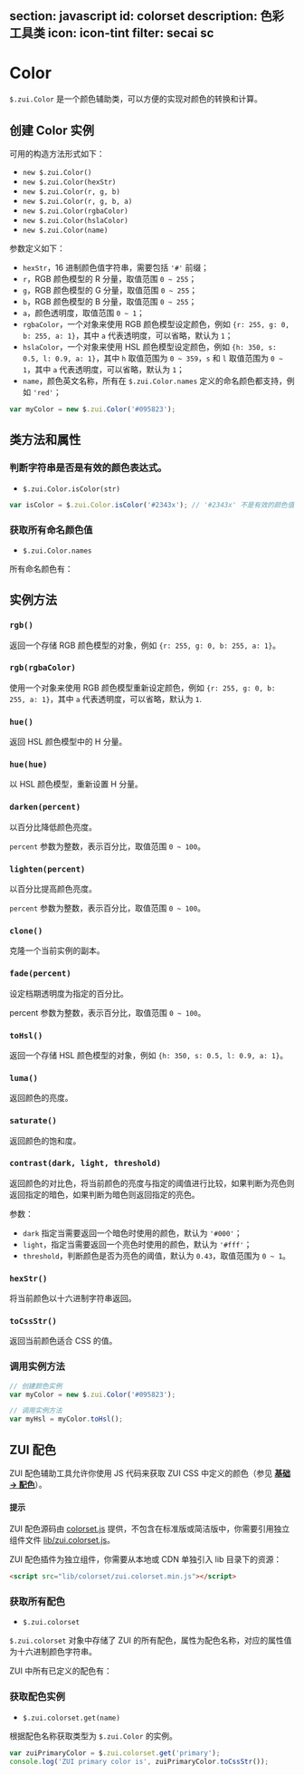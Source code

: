 section: javascript
id: colorset
description: 色彩工具类
icon: icon-tint
filter: secai sc
---

# Color

`$.zui.Color` 是一个颜色辅助类，可以方便的实现对颜色的转换和计算。

## 创建 Color 实例

可用的构造方法形式如下：

 - `new $.zui.Color()`
 - `new $.zui.Color(hexStr)`
 - `new $.zui.Color(r, g, b)`
 - `new $.zui.Color(r, g, b, a)`
 - `new $.zui.Color(rgbaColor)`
 - `new $.zui.Color(hslaColor)`
 - `new $.zui.Color(name)`

参数定义如下：

 - `hexStr`，16 进制颜色值字符串，需要包括 `'#'` 前缀；
 - `r`，RGB 颜色模型的 R 分量，取值范围 `0 ~ 255`；
 - `g`，RGB 颜色模型的 G 分量，取值范围 `0 ~ 255`；
 - `b`，RGB 颜色模型的 B 分量，取值范围 `0 ~ 255`；
 - `a`，颜色透明度，取值范围 `0 ~ 1`；
 - `rgbaColor`，一个对象来使用 RGB 颜色模型设定颜色，例如 `{r: 255, g: 0, b: 255, a: 1}`，其中 `a` 代表透明度，可以省略，默认为 `1`；
 - `hslaColor`，一个对象来使用 HSL 颜色模型设定颜色，例如 `{h: 350, s: 0.5, l: 0.9, a: 1}`，其中 `h` 取值范围为 `0 ~ 359`，`s` 和 `l` 取值范围为 `0 ~ 1`，其中 `a` 代表透明度，可以省略，默认为 `1`；
 - `name`，颜色英文名称，所有在 `$.zui.Color.names` 定义的命名颜色都支持，例如 `'red'`；

```js
var myColor = new $.zui.Color('#095823');
```

## 类方法和属性

### 判断字符串是否是有效的颜色表达式。

 - `$.zui.Color.isColor(str)`

```js
var isColor = $.zui.Color.isColor('#2343x'); // '#2343x' 不是有效的颜色值
```

### 获取所有命名颜色值

 - `$.zui.Color.names`

所有命名颜色有：

<example id="namedColors">
</example>

<style>
#namedColors .color-tile {height: auto; width: 125px; padding: 0 5px; margin: 0; border: none;}
</style>

<script>
$(function() {
    var $colors = $('<div class="clearfix"/>');
    $.each($.zui.Color.names, function(name, hex) {
        var color = new $.zui.Color(hex);
        $colors.append($('<div class="color-tile"/>').css({
            background: hex,
            color: color.contrast().toCssStr()
        }).text(name));
    });
    $('#namedColors').append($colors);
});
</script>

## 实例方法

### `rgb()`

返回一个存储 RGB 颜色模型的对象，例如 `{r: 255, g: 0, b: 255, a: 1}`。

### `rgb(rgbaColor)`

使用一个对象来使用 RGB 颜色模型重新设定颜色，例如 `{r: 255, g: 0, b: 255, a: 1}`，其中 `a` 代表透明度，可以省略，默认为 `1`.

### `hue()`

返回 HSL 颜色模型中的 H 分量。

### `hue(hue)`

以 HSL 颜色模型，重新设置 H 分量。

### `darken(percent)`

以百分比降低颜色亮度。

`percent` 参数为整数，表示百分比，取值范围 `0 ~ 100`。

### `lighten(percent)`

以百分比提高颜色亮度。

`percent` 参数为整数，表示百分比，取值范围 `0 ~ 100`。

### `clone()`

克隆一个当前实例的副本。

### `fade(percent)`

设定档期透明度为指定的百分比。

percent 参数为整数，表示百分比，取值范围 `0 ~ 100`。

### `toHsl()`

返回一个存储 HSL 颜色模型的对象，例如 `{h: 350, s: 0.5, l: 0.9, a: 1}`。

### `luma()`

返回颜色的亮度。

### `saturate()`

返回颜色的饱和度。

### `contrast(dark, light, threshold)`

返回颜色的对比色，将当前颜色的亮度与指定的阈值进行比较，如果判断为亮色则返回指定的暗色，如果判断为暗色则返回指定的亮色。

参数：

 - `dark` 指定当需要返回一个暗色时使用的颜色，默认为 `'#000'`；
 - `light`，指定当需要返回一个亮色时使用的颜色，默认为 `'#fff'`；
 - `threshold`，判断颜色是否为亮色的阈值，默认为 `0.43`，取值范围为 `0 ~ 1`。

### `hexStr()`

将当前颜色以十六进制字符串返回。

### `toCssStr()`

返回当前颜色适合 CSS 的值。

### 调用实例方法

```js
// 创建颜色实例
var myColor = new $.zui.Color('#095823');

// 调用实例方法
var myHsl = myColor.toHsl();
```

## ZUI 配色

ZUI 配色辅助工具允许你使用 JS 代码来获取 ZUI CSS 中定义的颜色（参见 [**基础 → 配色**](#basic/colorset)）。

<div class="alert alert-warning">
  <h4>提示</h4>
  <p>ZUI 配色源码由 <a class="alert-link" href="https://github.com/easysoft/zui/blob/master/src/js/color.js" target="_blank">colorset.js</a> 提供，不包含在标准版或简洁版中，你需要引用独立组件文件 <a class="alert-link" href="https://github.com/easysoft/zui/blob/master/dist/lib/colorset.js/zui.colorset.js" target="_blank">lib/zui.colorset.js</a>。</p>
</div>

ZUI 配色插件为独立组件，你需要从本地或 CDN 单独引入 lib 目录下的资源：

```html
<script src="lib/colorset/zui.colorset.min.js"></script>
```

### 获取所有配色

 - `$.zui.colorset`

`$.zui.colorset` 对象中存储了 ZUI 的所有配色，属性为配色名称，对应的属性值为十六进制颜色字符串。

ZUI 中所有已定义的配色有：

<example id="zuiColors">
</example>

<style>
#zuiColors .color-tile {height: auto; width: 125px; padding: 0 5px; margin: 0; border: none;}
</style>

<script src="dist/lib/colorset.js/zui.colorset.min.js"></script>
<script>
$(function() {
    var $colors = $('<div class="clearfix"/>');
    $.each($.zui.colorset, function(name, hex) {
        var color = new $.zui.Color(hex);
        $colors.append($('<div class="color-tile"/>').css({
            background: hex,
            color: color.contrast().toCssStr()
        }).text(name));
    });
    $('#zuiColors').append($colors);
});
</script>

### 获取配色实例

 - `$.zui.colorset.get(name)`

根据配色名称获取类型为 `$.zui.Color` 的实例。

```js
var zuiPrimaryColor = $.zui.colorset.get('primary');
console.log('ZUI primary color is', zuiPrimaryColor.toCssStr());
```

